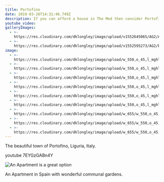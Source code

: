 ```yaml
---
title: Portofino
date: 2019-03-26T14:31:46.749Z
description: If you can afford a house in The Med then consider Portofino
youtube_video:
galleryImages:
  - >-
    https://res.cloudinary.com/dklongley/image/upload/v1552645065/AG2/AF1QipMtuFx1qr8VSF8y24Re4V_pjDlnVN1pW1usXktb_s2400.jpg
  - >-
    https://res.cloudinary.com/dklongley/image/upload/v1552595273/AG2/beach-near-rapallo-castle.jpg
image:
  - >-
    https://res.cloudinary.com/dklongley/image/upload/w_550,o_45,l_mghlogo/v1552584450/AG2/portofino1.jpg
  - >-
    https://res.cloudinary.com/dklongley/image/upload/w_550,o_45,l_mghlogo/v1552584587/AG2/portofino2.jpg
  - >-
    https://res.cloudinary.com/dklongley/image/upload/w_550,o_45,l_mghlogo/v1552584680/AG2/portofino3.jpg
  - >-
    https://res.cloudinary.com/dklongley/image/upload/w_550,o_45,l_mghlogo/v1552584763/AG2/portofino4.jpg
  - >-
    https://res.cloudinary.com/dklongley/image/upload/w_550,o_45,l_mghlogo/v1552584982/AG2/portofino5.jpg
  - >-
    https://res.cloudinary.com/dklongley/image/upload/w_550,o_45,l_mghlogo/v1552585045/AG2/portofino6.jpg
  - >-
    https://res.cloudinary.com/dklongley/image/upload/w_655/w_550,o_45,l_mghlogo/v1552585171/AG2/portofino7.jpg
  - >-
    https://res.cloudinary.com/dklongley/image/upload/w_655/w_550,o_45,l_mghlogo/v1552583370/AG2/portofino8.jpg.jpg
  - >-
    https://res.cloudinary.com/dklongley/image/upload/w_655/w_550,o_45,l_mghlogo/v1552583436/AG2/portofino9.jpg.jpg
---
```

The beautiful town of Portofino, Liguria, Italy.

youtube 7EYGzGABn4Y

![An Apartment is a great option](https://res.cloudinary.com/dklongley/image/upload/v1552488887/PuntaPrima1.jpg "An Apartment with wonderful communal gardens.")

An Apartment in Spain with wonderful communal gardens.
